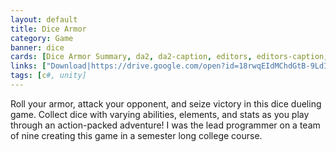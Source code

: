 ```yaml
---
layout: default
title: Dice Armor
category: Game
banner: dice
cards: [Dice Armor Summary, da2, da2-caption, editors, editors-caption, simulator, simulator-caption, da1, da1-caption, da6, da6-caption, da7, da7-caption, da8, da8-caption, da3, da3-caption, da4, da4-caption, da5, da5-caption, da9, da9-caption]
links: ["Download|https://drive.google.com/open?id=18rwqEIdMChdGtB-9LdI4wiqeM5C5ViOL"]
tags: [c#, unity]
---
```

Roll your armor, attack your opponent, and seize victory in this dice dueling game. Collect dice with varying abilities, elements, and stats as you play through an action-packed adventure! I was the lead programmer on a team of nine creating this game in a semester long college course. 
